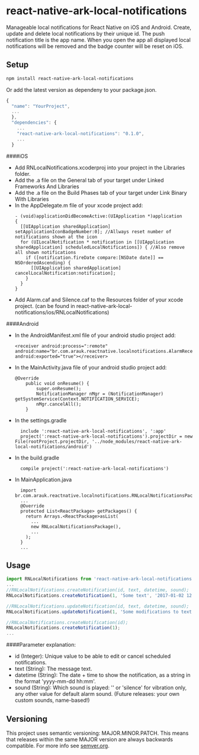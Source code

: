 # react-native-ark-local-notifications
Manageable local notifications for React Native on iOS and Android. Create, update and delete local notifications by their unique id. The push notification title is the app name. When you open the app all displayed local notifications will be removed and the badge counter will be reset on iOS.

## Setup

```bash
npm install react-native-ark-local-notifications
```

Or add the latest version as dependeny to your package.json.

```javascript
{
  "name": "YourProject",
  ...
  },
  "dependencies": {
    ...
    "react-native-ark-local-notifications": "0.1.0",
    ...
  }
```

####iOS
* Add RNLocalNotifications.xcoderproj into your project in the Libraries folder.
* Add the .a file on the General tab of your target under Linked Frameworks And Libraries
* Add the .a file on the Build Phases tab of your target under Link Binary With Libraries
* In the AppDelegate.m file of your xcode project add:
    ```
    - (void)applicationDidBecomeActive:(UIApplication *)application
    {
      [[UIApplication sharedApplication] setApplicationIconBadgeNumber:0]; //Allways reset number of notifications shown at the icon
      for (UILocalNotification * notification in [[UIApplication sharedApplication] scheduledLocalNotifications]) { //Also remove all shown notifications
        if ([notification.fireDate compare:[NSDate date]] == NSOrderedAscending) {
          [[UIApplication sharedApplication] cancelLocalNotification:notification];
        }
      }
    }
    ```
* Add Alarm.caf and Silence.caf to the Resources folder of your xcode project. (can be found in react-native-ark-local-notifications/ios/RNLocalNotifications)

####Android
* In the AndroidManifest.xml file of your android studio project add:
    ```
    <receiver android:process=":remote" android:name="br.com.arauk.reactnative.localnotifications.AlarmReceiver" android:exported="true"></receiver>
    ```
* In the MainActivity.java file of your android studio project add:
  ```
  @Override
      public void onResume() {
          super.onResume();
          NotificationManager nMgr = (NotificationManager) getSystemService(Context.NOTIFICATION_SERVICE);
          nMgr.cancelAll();
      }
  ```
* In the settings.gradle
  ```
    include ':react-native-ark-local-notifications', ':app'
    project(':react-native-ark-local-notifications').projectDir = new File(rootProject.projectDir, '../node_modules/react-native-ark-local-notifications/android')
  ```
* In the build.gradle
  ```
    compile project(':react-native-ark-local-notifications')
  ```
* In MainApplication.java
  ```
    import br.com.arauk.reactnative.localnotifications.RNLocalNotificationsPackage;
    ...
    @Override
    protected List<ReactPackage> getPackages() {
      return Arrays.<ReactPackage>asList(
        ...
        new RNLocalNotificationsPackage(),
        ...
      );
    }
    ...
  ```
## Usage

```javascript
import RNLocalNotifications from 'react-native-ark-local-notifications';
...
//RNLocalNotifications.createNotification(id, text, datetime, sound);
RNLocalNotifications.createNotification(1, 'Some text', '2017-01-02 12:30', 'default');

//RNLocalNotifications.updateNotification(id, text, datetime, sound);
RNLocalNotifications.updateNotification(1, 'Some modifications to text', '2017-01-02 12:35', 'silence');

//RNLocalNotifications.createNotification(id);
RNLocalNotifications.createNotification(1);
...
```
####Parameter explanation:
* id (Integer): Unique value to be able to edit or cancel scheduled notifications.
* text (String): The message text.
* datetime (String): The date + time to show the notification, as a string in the format 'yyyy-mm-dd hh:mm'.
* sound (String): Which sound is played: '' or 'silence' for vibration only, any other value for default alarm sound. (Future releases: your own custom sounds, name-based!)

## Versioning

This project uses semantic versioning: MAJOR.MINOR.PATCH.
This means that releases within the same MAJOR version are always backwards compatible. For more info see [semver.org](http://semver.org/).
